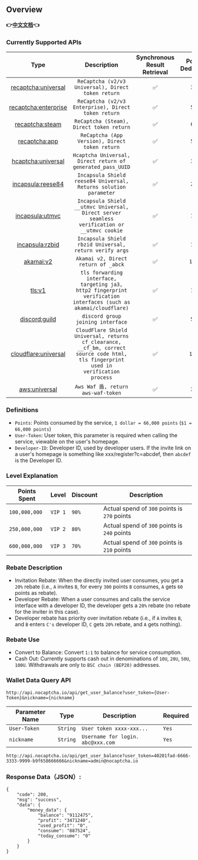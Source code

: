 ## Overview

**👉[中文文档](/)👈**

### Currently Supported APIs

|                 Type                  |                                                             Description                                                              | Synchronous Result Retrieval | Points Deduction | Discount for Input Proxy | Running Status | Exclusive/Monthly (Contact Support) |
|:-------------------------------------:|:------------------------------------------------------------------------------------------------------------------------------------:|:----------------------------:|:----------------:|:------------------------:|:--------------:|:-----------------------------------:|
|  [recaptcha:universal](recaptcha.md)  |                                          `ReCaptcha (v2/v3 Universal), Direct token return`                                          |              ✅               |      `300`       |          `150`           |       ✅        |                  ✅                  |
| [recaptcha:enterprise](recaptcha.md)  |                                         `ReCaptcha (v2/v3 Enterprise), Direct token return`                                          |              ✅               |      `500`       |          `250`           |       ✅        |                  ✅                  |
|    [recaptcha:steam](recaptcha.md)    |                                               `ReCaptcha (Steam), Direct token return`                                               |              ✅               |      `600`       |          `300`           |       ✅        |                  ✅                  |
|   [recaptcha:app](recaptcha_app.md)   |                                            `ReCaptcha (App Version), Direct token return`                                            |              ✅               |      `500`       |          `250`           |       ✅        |                  ❌                  |
|   [hcaptcha:universal](hcaptcha.md)   |                                      `Hcaptcha Universal, Direct return of generated_pass_UUID`                                      |              ✅               |      `300`       |          `150`           |       ❌        |                  ❌                  |
|   [incapsula:reese84](incapsula.md)   |                                   `Incapsula Shield reese84 Universal, Returns solution parameter`                                   |              ✅               |      `210`       |            ❌             |       ✅        |                  ✅                  |
| [incapsula:utmvc](incapsula_utmvc.md) |                     `Incapsula Shield __utmvc Universal, Direct server seamless verification or __utmvc cookie`                      |              ✅               |      `150`       |            ❌             |       ✅        |                  ✅                  |
| [incapsula:rzbid](incapsula_rbzid.md) |                                        `Incapsula Shield rbzid Universal, return verify args`                                        |              ✅               |      `100`       |            ❌             |       ✅        |                  ✅                  |
|        [akamai:v2](akamai.md)         |                                                 `Akamai v2, Direct return of _abck`                                                  |              ✅               |      `1000`      |            ❌             |       ✅        |                  ✅                  |
|           [tls:v1](tls.md)            |           `tls forwarding interface, targeting ja3, http2 fingerprint verification interfaces (such as akamai/cloudflare)`           |              ✅               |      `100`       |            ❌             |       ✅        |                  ✅                  |
|      [discord:guild](discord.md)      |                                                  `discord group joining interface`                                                   |              ✅               |      `500`       |            ❌             |       ✅        |                  ✅                  |
| [cloudflare:universal](cloudflare.md) | `CloudFlare Shield Universal, returns cf_clearance, __cf_bm, correct source code html, tls fingerprint used in verification process` |              ✅               |      `1000`      |            ❌             |       ✅        |                  ❌                  |
|        [aws:universal](aws.md)        |                                                  `Aws Waf 盾, return aws-waf-token`                                                   |    ✅     | `300`  |    ❌     |  ✅   |      ✅       |

### Definitions

* `Points`: Points consumed by the service, `1 dollar = 66,000 points` (`$1 = 66,000 points`)
* `User-Token`: User token, this parameter is required when calling the service, viewable on the user's homepage.
* `Developer-ID`: Developer ID, used by developer users. If the invite link on a user's homepage is something like
  xxx/register?c=abcdef, then `abcdef` is the Developer ID.

### Level Explanation

| Points Spent  | Level   | Discount | Description                                  |
|---------------|---------|----------|----------------------------------------------|
| `100,000,000` | `VIP 1` | `90%`    | Actual spend of `300` points is `270` points |
| `250,000,000` | `VIP 2` | `80%`    | Actual spend of `300` points is `240` points |
| `600,000,000` | `VIP 3` | `70%`    | Actual spend of `300` points is `210` points |

### Rebate Description

* Invitation Rebate: When the directly invited user consumes, you get a `20%` rebate (i.e., `A` invites `B`, for
  every `300` points `B` consumes, `A` gets `60` points as rebate).
* Developer Rebate: When a user consumes and calls the service interface with a developer ID, the developer gets a `20%`
  rebate (no rebate for the inviter in this case).
* Developer rebate has priority over invitation rebate (i.e., if `A` invites `B`, and `B` enters `C's` developer ID, `C`
  gets `20%` rebate, and `A` gets nothing).

### Rebate Use

* Convert to Balance: Convert `1:1` to balance for service consumption.
* Cash Out: Currently supports cash out in denominations of `10U`, `20U`, `50U`, `100U`. Withdrawals are only
  to `BSC chain (BEP20)` addresses.

### Wallet Data Query API

```text
http://api.nocaptcha.io/api/get_user_balance?user_token={User-Token}&nickname={nickname}
```

| Parameter Name | Type     | Description                       | Required |
|----------------|----------|-----------------------------------|----------|
| `User-Token`   | `String` | `User token xxxx-xxx...`          | `Yes`    |
| `nickname`     | `String` | `Username for login. abc@xxx.com` | `Yes`    |

`http://api.nocaptcha.io/api/get_user_balance?user_token=40201fad-6666-3333-9999-b9f658666666&nickname=admin@nocaptcha.io`

### Response Data（JSON）:

```
{
    "code": 200,
    "msg": "success",
    "data": {
        "money_data": {
            "balance": "9112475",
            "profit": "3471240",
            "used_profit": "0",
            "consume": "887524",
            "today_consume": "0"
        }
    }
}
```

